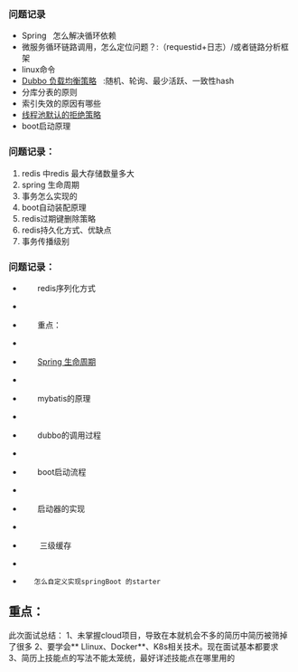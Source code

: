 ### 问题记录

- Spring   怎么解决循环依赖
- 微服务循环链路调用，怎么定位问题？:（requestid+日志）/或者链路分析框架
- linux命令
- [Dubbo 负载均衡策略]()   :随机、轮询、最少活跃、一致性hash
- 分库分表的原则
- 索引失效的原因有哪些
- [线程池默认的拒绝策略](https://blog.csdn.net/weixin_72696823/article/details/126373955)
- boot启动原理
### 问题记录：

1.  redis 中redis 最大存储数量多大 
2.  spring 生命周期 
3.  事务怎么实现的 
4.  boot自动装配原理 
5.  redis过期键删除策略 
6.  redis持久化方式、优缺点 
7.  事务传播级别 

### 问题记录：

-         redis序列化方式
- 

-         重点：
- 

-         [Spring 生命周期](https://www.cnblogs.com/misscai/p/14749225.html)
- 

-         mybatis的原理
- 

-         dubbo的调用过程
- 

-         boot启动流程
- 

-         启动器的实现
- 

-          三级缓存
- 

-        怎么自定义实现springBoot 的starter
## 重点：
  此次面试总结：
     1、未掌握cloud项目，导致在本就机会不多的简历中简历被筛掉了很多
     2、要学会** Llinux、Docker**、K8s相关技术。现在面试基本都要求
     3、简历上技能点的写法不能太笼统，最好详述技能点在哪里用的
